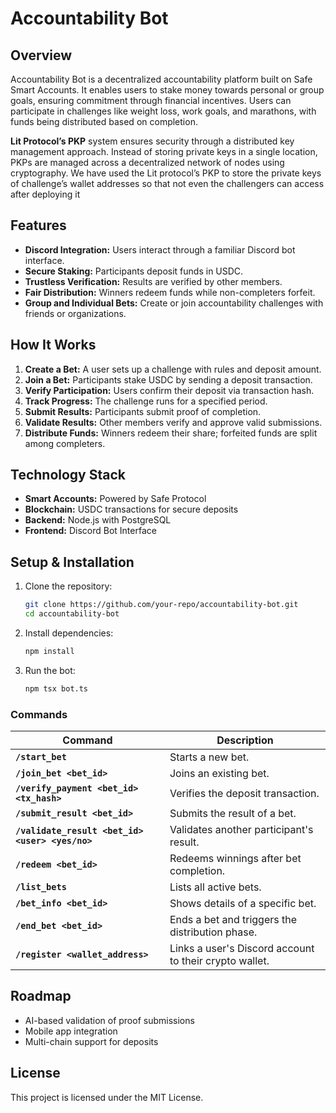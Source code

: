 # Accountability Bot

## Overview

<!-- Deployed contract on localnet     "9b1a90fa877964092ba05890fcb1998a3426b72f3bface15d336b6388cae2cf7::main" -->

Accountability Bot is a decentralized accountability platform built on Safe Smart Accounts. It enables users to stake money towards personal or group goals, ensuring commitment through financial incentives. Users can participate in challenges like weight loss, work goals, and marathons, with funds being distributed based on completion.

**Lit Protocol’s PKP** system ensures security through a distributed key management approach. Instead of storing private keys in a single location, PKPs are managed across a decentralized network of nodes using cryptography.
We have used the Lit protocol’s PKP to store the private keys of challenge’s wallet addresses so that not even the challengers can access after deploying it

## Features

- **Discord Integration:** Users interact through a familiar Discord bot interface.
- **Secure Staking:** Participants deposit funds in USDC.
- **Trustless Verification:** Results are verified by other members.
- **Fair Distribution:** Winners redeem funds while non-completers forfeit.
- **Group and Individual Bets:** Create or join accountability challenges with friends or organizations.

## How It Works

1. **Create a Bet:** A user sets up a challenge with rules and deposit amount.
2. **Join a Bet:** Participants stake USDC by sending a deposit transaction.
3. **Verify Participation:** Users confirm their deposit via transaction hash.
4. **Track Progress:** The challenge runs for a specified period.
5. **Submit Results:** Participants submit proof of completion.
6. **Validate Results:** Other members verify and approve valid submissions.
7. **Distribute Funds:** Winners redeem their share; forfeited funds are split among completers.

## Technology Stack

- **Smart Accounts:** Powered by Safe Protocol
- **Blockchain:** USDC transactions for secure deposits
- **Backend:** Node.js with PostgreSQL
- **Frontend:** Discord Bot Interface

## Setup & Installation

1. Clone the repository:
   ```sh
   git clone https://github.com/your-repo/accountability-bot.git
   cd accountability-bot
   ```
2. Install dependencies:
   ```sh
   npm install
   ```
3. Run the bot:
   ```sh
   npm tsx bot.ts
   ```

### Commands

| Command                                         | Description                                            |
| ----------------------------------------------- | ------------------------------------------------------ |
| **`/start_bet`**                                | Starts a new bet.                                      |
| **`/join_bet <bet_id>`**                        | Joins an existing bet.                                 |
| **`/verify_payment <bet_id> <tx_hash>`**        | Verifies the deposit transaction.                      |
| **`/submit_result <bet_id>`**                   | Submits the result of a bet.                           |
| **`/validate_result <bet_id> <user> <yes/no>`** | Validates another participant's result.                |
| **`/redeem <bet_id>`**                          | Redeems winnings after bet completion.                 |
| **`/list_bets`**                                | Lists all active bets.                                 |
| **`/bet_info <bet_id>`**                        | Shows details of a specific bet.                       |
| **`/end_bet <bet_id>`**                         | Ends a bet and triggers the distribution phase.        |
| **`/register <wallet_address>`**                | Links a user's Discord account to their crypto wallet. |

## Roadmap

- AI-based validation of proof submissions
- Mobile app integration
- Multi-chain support for deposits

## License

This project is licensed under the MIT License.
